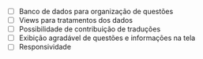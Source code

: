 - [ ] Banco de dados para organização de questões
- [ ] Views para tratamentos dos dados
- [ ] Possibilidade de contribuição de traduções
- [ ] Exibição agradável de questões e informações na tela
- [ ] Responsividade
